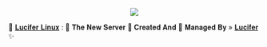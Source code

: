 <p align="center"><a href="https://t.me/Lucifer"><img src="https://te.legra.ph/file/4f657f875c92a8a13124b.jpg"></a></p>

🥀 [𝐋𝐮𝐜𝐢𝐟𝐞𝐫 𝐋𝐢𝐧𝐮𝐱](https://t.me/kaali_linux) : 🍁 𝐓𝐡𝐞 𝐍𝐞𝐰 𝐒𝐞𝐫𝐯𝐞𝐫 📡
𝐂𝐫𝐞𝐚𝐭𝐞𝐝 𝐀𝐧𝐝 💞 𝐌𝐚𝐧𝐚𝐠𝐞𝐝 𝐁𝐲 » [𝐋𝐮𝐜𝐢𝐟𝐞𝐫](https://t.me/Lucifer) ✨
